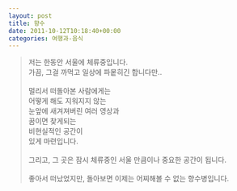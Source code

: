 ```yaml
---
layout: post
title: 향수
date: 2011-10-12T10:18:40+00:00
categories: 여행과-음식
---
```

<DIV></DIV>
<BLOCKQUOTE>
<DIV>저는 한동안 서울에 체류중입니다.</DIV>
<DIV>가끔, 그걸 까먹고 일상에 파뭍히긴 합니다만..&nbsp;</DIV>
<DIV><br /></DIV>
<DIV>멀리서 떠돌아본 사람에게는</DIV>
<DIV>어떻게 해도 지워지지 않는</DIV>
<DIV>눈앞에 새겨져버린 여러 영상과</DIV>
<DIV>꿈이면 찾게되는&nbsp;</DIV>
<DIV>비현실적인 공간이&nbsp;</DIV>
<DIV>있게 마련입니다.</DIV>
<DIV><br /></DIV>
<DIV>그리고, 그 곳은 잠시 체류중인 서울 만큼이나 중요한 공간이 됩니다.</DIV>
<DIV><br /></DIV>
<DIV>좋아서 떠났었지만, 돌아보면 이제는 어찌해볼 수 없는 향수병입니다.</DIV></BLOCKQUOTE>
<DIV><br /><br /></DIV>
